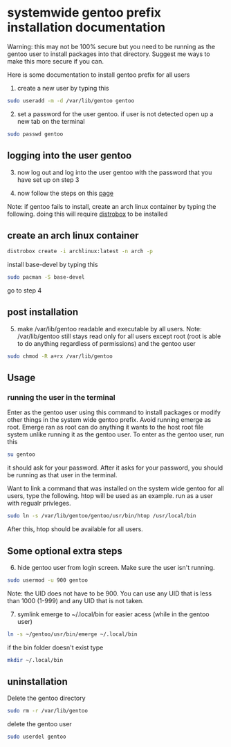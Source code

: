 # systemwide gentoo prefix installation documentation

Warning: this may not be 100% secure but you need to be running as the gentoo user to install packages into that directory. Suggest me ways to make this more secure if you can.

Here is some documentation to install gentoo prefix for all users

1. create a new user by typing this 

```bash
sudo useradd -m -d /var/lib/gentoo gentoo
```


2. set a password for the user gentoo. if user is not detected open up a new tab on the terminal

```bash
sudo passwd gentoo
```
## logging into the user gentoo

3. now log out and log into the user gentoo with the password that you have set up on step 3

4. now follow the steps on this [page](https://wiki.gentoo.org/wiki/Project:Prefix/Bootstrap)

Note: if gentoo fails to install, create an arch linux container by typing the following. doing this will require [distrobox](https://github.com/89luca89/distrobox) to be installed

## create an arch linux container

```bash
distrobox create -i archlinux:latest -n arch -p
```

 install base-devel by typing this
 
 ```bash
 sudo pacman -S base-devel
 ```
 
 go to step 4
 
 ## post installation
 
 5. make /var/lib/gentoo readable and executable by all users. Note: /var/lib/gentoo still stays read only for all users except root (root is able to do anything regardless of permissions) and the gentoo user
 
 ```bash
 sudo chmod -R a+rx /var/lib/gentoo
 ```

 
 ## Usage
 
 ### running the user in the terminal
 
 Enter as the gentoo user using this command to install packages or modify other things in the system wide gentoo prefix. Avoid running emerge as root. Emerge ran as root can do anything it wants to the host root file system unlike running it as the gentoo user. To enter as the gentoo user, run this
 
 ```bash
 su gentoo
 ```
 
 it should ask for your password. After it asks for your password, you should be running as that user in the terminal.
 
 Want to link a command that was installed on the system wide gentoo for all users, type the following. htop will be used as an example. run as a user with regualr privleges.

 ```bash
 sudo ln -s /var/lib/gentoo/gentoo/usr/bin/htop /usr/local/bin
 ```
 
 After this, htop should be available for all users.
 
 
 ## Some optional extra steps
 
 6. hide gentoo user from login screen. Make sure the user isn't running.
 
 ```bash
 sudo usermod -u 900 gentoo
 ```
 
 Note: the UID does not have to be 900. You can use any UID that is less than 1000 (1-999) and any UID that is not taken.
 
 7. symlink emerge to ~/.local/bin for easier acess (while in the gentoo user)

```bash
ln -s ~/gentoo/usr/bin/emerge ~/.local/bin
```

if the bin folder doesn't exist type

```bash
mkdir ~/.local/bin
```
 
 ## uninstallation
 
 Delete the gentoo directory
 
 ```bash
 sudo rm -r /var/lib/gentoo
 ```
 
 delete the gentoo user
 
 ```bash
 sudo userdel gentoo
 ```
